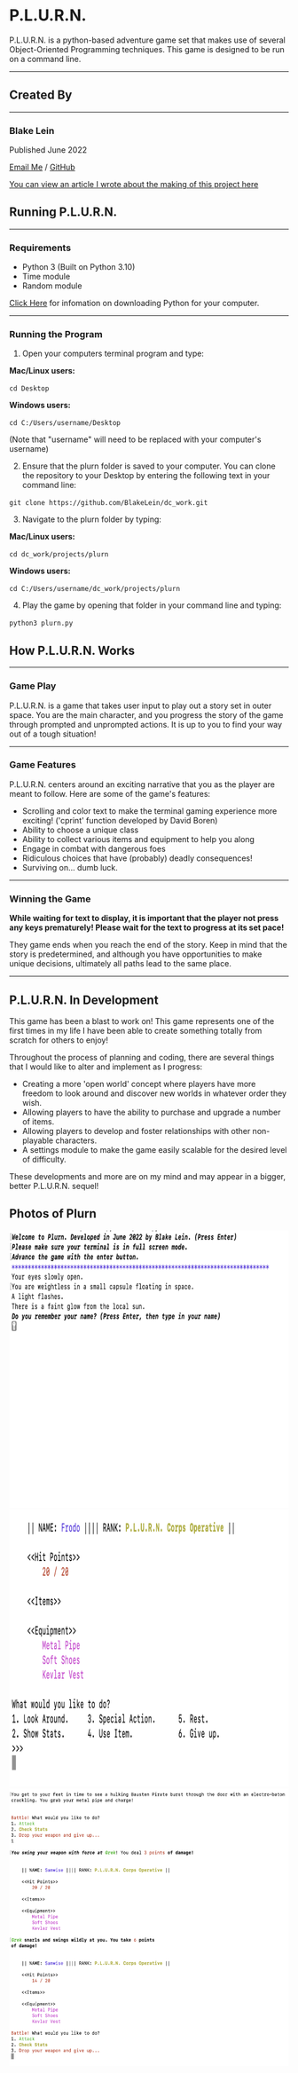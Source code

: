 # **P.L.U.R.N.**

P.L.U.R.N. is a python-based adventure game set that makes use of several Object-Oriented Programming techniques. This game is designed to be run on a command line.

---

## **Created By**

---

### Blake Lein

Published June 2022

[Email Me](blake.lein@gmail.com) / [GitHub](https://github.com/BlakeLein?tab=repositories)

[You can view an article I wrote about the making of this project here](https://medium.com/@blake.lein/p-l-u-r-n-ing-to-fly-3ab879e299a1)

## Running P.L.U.R.N.

---

### **Requirements**

- Python 3 (Built on Python 3.10)
- Time module
- Random module

[Click Here](https://realpython.com/installing-python/#how-to-install-from-homebrew) for infomation on downloading Python for your computer.

---

### **Running the Program**

1. Open your computers terminal program and type:

**Mac/Linux users:**

`cd Desktop`

**Windows users:**

`cd C:/Users/username/Desktop`

(Note that "username" will need to be replaced with your computer's username)

2. Ensure that the plurn folder is saved to your computer. You can clone the repository to your Desktop by entering the following text in your command line:

`git clone https://github.com/BlakeLein/dc_work.git`

3. Navigate to the plurn folder by typing:

**Mac/Linux users:**

`cd dc_work/projects/plurn`

**Windows users:**

`cd C:/Users/username/dc_work/projects/plurn`

4. Play the game by opening that folder in your command line and typing:

`python3 plurn.py`

## How P.L.U.R.N. Works

---

### Game Play

P.L.U.R.N. is a game that takes user input to play out a story set in outer space. You are the main character, and you progress the story of the game through prompted and unprompted actions. It is up to you to find your way out of a tough situation!

---

### Game Features

P.L.U.R.N. centers around an exciting narrative that you as the player are meant to follow. Here are some of the game's features:

- Scrolling and color text to make the terminal gaming experience more exciting! ('cprint' function developed by David Boren)
- Ability to choose a unique class
- Ability to collect various items and equipment to help you along
- Engage in combat with dangerous foes
- Ridiculous choices that have (probably) deadly consequences!
- Surviving on... dumb luck.

---

### Winning the Game

**While waiting for text to display, it is important that the player not press any keys prematurely! Please wait for the text to progress at its set pace!**

They game ends when you reach the end of the story. Keep in mind that the story is predetermined, and although you have opportunities to make unique decisions, ultimately all paths lead to the same place.

---

## P.L.U.R.N. In Development

This game has been a blast to work on! This game represents one of the first times in my life I have been able to create something totally from scratch for others to enjoy!

Throughout the process of planning and coding, there are several things that I would like to alter and implement as I progress:

- Creating a more 'open world' concept where players have more freedom to look around and discover new worlds in whatever order they wish.
- Allowing players to have the ability to purchase and upgrade a number of items.
- Allowing players to develop and foster relationships with other non-playable characters.
- A settings module to make the game easily scalable for the desired level of difficulty.

These developments and more are on my mind and may appear in a bigger, better P.L.U.R.N. sequel!

## Photos of Plurn

<img src="images/open.png"
alt="Opening Narration"
width="700" height="500"
/>
<img src="images/menu.png"
alt="Stats Menu"
width="700" height="500"
/>
<img src="images/battle.png"
alt="Battle Menu"
width="700" height="500"
/>
